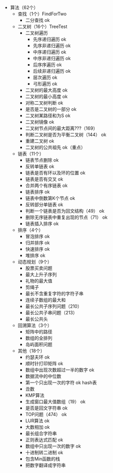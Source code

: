 + 算法（62个）
    + 查找（1个）FindForTwo
        + 二分查找 ok
    + 二叉树（16个）TreeTest
        + 二叉树遍历
            + 先序递归遍历    ok
            + 先序非递归遍历   ok
            + 中序递归遍历    ok
            + 中序非递归遍历   ok
            + 后序序遍历     ok
            + 后续非递归遍历 ok
            + 层次遍历         ok
            + 弓形遍历          ok
        + 二叉树的最大高度      ok
        + 二叉树的最小高度      ok
        + 对称二叉树判断        ok
        + 是否是二叉树的一部分  ok
        + 二叉树某路径和为S     ok
        + 二叉树镜像             ok
        + 二叉树节点间的最大距离???（169）
        + 判断二叉树是否为平衡二叉树（144）  ok
        + 重建二叉树  ok
        + 二叉树的公共祖先  ok（重点）
    + 链表（11个）
        + 链表节点删除  ok
        + 反转单链表    ok
        + 链表是否有环以及环的位置 ok
        + 链表是否有交叉   ok
        + 合并两个有序链表 ok
        + 链表排序          ok
        + 链表中倒数第K个节点    ok
        + 反转部分单链表       ok
        + 判断一个链表是否为回文结构（49）   ok
        + 删除无序链表中重复出现的节点（71） ok
        + 链表插入排序 ok
    + 排序（4个）
        + 冒泡排序      ok
        + 归并排序      ok
        + 快速排序      ok
        + 堆排序        ok
    + 动态规划（9个）
        + 股票买卖问题
        + 最大上升子序列
        + 礼物的最大值
        + 剪绳子
        + 最长不含重复字符的字符子串
        + 连续子数组的最大和
        + 最长公共子序列问题（210）
        + 最长公共子串问题（213）
        + 最长公共头
    + 回溯算法（3个）
        + 矩阵中的路径
        + 数组的全排列
        + 岛屿面积问题
    + 其他（18个）
        + 约瑟夫环                          ok
        + 顺时针打印矩阵                       ok
        + 数组中出现次数超过一半的数字       ok
        + 数据流中的中位数
        + 第一个只出现一次的字符               ok hash表
        + 丑数
        + KMP算法
        + 生成窗口最大值数组（19）             ok
        + 是否是回文字符串                      ok
        + TOP问题（474）                        ok
        + LUR算法                             ok
        + 大数相加                          ok
        + 最长组合字符串
        + 正则表达式匹配                   ok
        + 数组中只出现一次的数字           ok
        + 十进制转二进制                   ok      
        + 包含Min函数的栈         
        + 把数字翻译成字符串
        